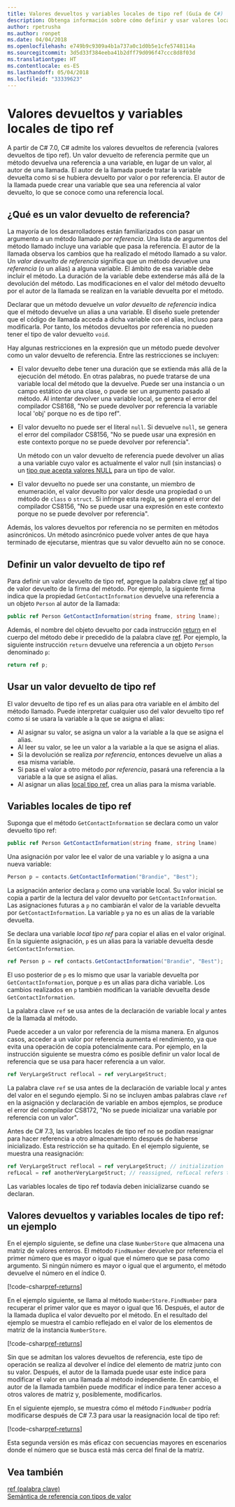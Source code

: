 ```yaml
---
title: Valores devueltos y variables locales de tipo ref (Guía de C#)
description: Obtenga información sobre cómo definir y usar valores locales y devueltos de tipo ref
author: rpetrusha
ms.author: ronpet
ms.date: 04/04/2018
ms.openlocfilehash: e749b9c9309a4b1a737a0c1d0b5e1cfe5748114a
ms.sourcegitcommit: 3d5d33f384eeba41b2dff79d096f47ccc8d8f03d
ms.translationtype: HT
ms.contentlocale: es-ES
ms.lasthandoff: 05/04/2018
ms.locfileid: "33339623"
---
```

# <a name="ref-returns-and-ref-locals"></a>Valores devueltos y variables locales de tipo ref

A partir de C# 7.0, C# admite los valores devueltos de referencia (valores devueltos de tipo ref). Un valor devuelto de referencia permite que un método devuelva una referencia a una variable, en lugar de un valor, al autor de una llamada. El autor de la llamada puede tratar la variable devuelta como si se hubiera devuelto por valor o por referencia. El autor de la llamada puede crear una variable que sea una referencia al valor devuelto, lo que se conoce como una referencia local.

## <a name="what-is-a-reference-return-value"></a>¿Qué es un valor devuelto de referencia?

La mayoría de los desarrolladores están familiarizados con pasar un argumento a un método llamado *por referencia*. Una lista de argumentos del método llamado incluye una variable que pasa la referencia. El autor de la llamada observa los cambios que ha realizado el método llamado a su valor. Un *valor devuelto de referencia* significa que un método devuelve una *referencia* (o un alias) a alguna variable. El ámbito de esa variable debe incluir el método. La duración de la variable debe extenderse más allá de la devolución del método. Las modificaciones en el valor del método devuelto por el autor de la llamada se realizan en la variable devuelta por el método.

Declarar que un método devuelve un *valor devuelto de referencia* indica que el método devuelve un alias a una variable. El diseño suele pretender que el código de llamada acceda a dicha variable con el alias, incluso para modificarla. Por tanto, los métodos devueltos por referencia no pueden tener el tipo de valor devuelto `void`.

Hay algunas restricciones en la expresión que un método puede devolver como un valor devuelto de referencia. Entre las restricciones se incluyen:

- El valor devuelto debe tener una duración que se extienda más allá de la ejecución del método. En otras palabras, no puede tratarse de una variable local del método que la devuelve. Puede ser una instancia o un campo estático de una clase, o puede ser un argumento pasado al método. Al intentar devolver una variable local, se genera el error del compilador CS8168, "No se puede devolver por referencia la variable local 'obj' porque no es de tipo ref".

- El valor devuelto no puede ser el literal `null`. Si devuelve `null`, se genera el error del compilador CS8156, "No se puede usar una expresión en este contexto porque no se puede devolver por referencia".

   Un método con un valor devuelto de referencia puede devolver un alias a una variable cuyo valor es actualmente el valor null (sin instancias) o un [tipo que acepta valores NULL](../nullable-types/index.md) para un tipo de valor.
 
- El valor devuelto no puede ser una constante, un miembro de enumeración, el valor devuelto por valor desde una propiedad o un método de `class` o `struct`. Si infringe esta regla, se genera el error del compilador CS8156, "No se puede usar una expresión en este contexto porque no se puede devolver por referencia".

Además, los valores devueltos por referencia no se permiten en métodos asincrónicos. Un método asincrónico puede volver antes de que haya terminado de ejecutarse, mientras que su valor devuelto aún no se conoce.
 
## <a name="defining-a-ref-return-value"></a>Definir un valor devuelto de tipo ref

Para definir un valor devuelto de tipo ref, agregue la palabra clave [ref](../../language-reference/keywords/ref.md) al tipo de valor devuelto de la firma del método. Por ejemplo, la siguiente firma indica que la propiedad `GetContactInformation` devuelve una referencia a un objeto `Person` al autor de la llamada:

```csharp
public ref Person GetContactInformation(string fname, string lname);
```

Además, el nombre del objeto devuelto por cada instrucción [return](../../language-reference/keywords/return.md) en el cuerpo del método debe ir precedido de la palabra clave [ref](../../language-reference/keywords/ref.md). Por ejemplo, la siguiente instrucción `return` devuelve una referencia a un objeto `Person` denominado `p`:

```csharp
return ref p;
```

## <a name="consuming-a-ref-return-value"></a>Usar un valor devuelto de tipo ref

El valor devuelto de tipo ref es un alias para otra variable en el ámbito del método llamado. Puede interpretar cualquier uso del valor devuelto tipo ref como si se usara la variable a la que se asigna el alias:

- Al asignar su valor, se asigna un valor a la variable a la que se asigna el alias.
- Al leer su valor, se lee un valor a la variable a la que se asigna el alias.
- Si la devolución se realiza *por referencia*, entonces devuelve un alias a esa misma variable.
- Si pasa el valor a otro método *por referencia*, pasará una referencia a la variable a la que se asigna el alias.
- Al asignar un alias [local tipo ref](#ref-local), crea un alias para la misma variable.


## <a name="ref-locals"></a>Variables locales de tipo ref

Suponga que el método `GetContactInformation` se declara como un valor devuelto tipo ref:

```csharp
public ref Person GetContactInformation(string fname, string lname)
```

Una asignación por valor lee el valor de una variable y lo asigna a una nueva variable:

```csharp
Person p = contacts.GetContactInformation("Brandie", "Best");
```

La asignación anterior declara `p` como una variable local. Su valor inicial se copia a partir de la lectura del valor devuelto por `GetContactInformation`. Las asignaciones futuras a `p` no cambiarán el valor de la variable devuelta por `GetContactInformation`. La variable `p` ya no es un alias de la variable devuelta.

Se declara una variable *local tipo ref* para copiar el alias en el valor original. En la siguiente asignación, `p` es un alias para la variable devuelta desde `GetContactInformation`.

```csharp
ref Person p = ref contacts.GetContactInformation("Brandie", "Best");
```

El uso posterior de `p` es lo mismo que usar la variable devuelta por `GetContactInformation`, porque `p` es un alias para dicha variable. Los cambios realizados en `p` también modifican la variable devuelta desde `GetContactInformation`.

La palabra clave `ref` se usa antes de la declaración de variable local *y* antes de la llamada al método. 

Puede acceder a un valor por referencia de la misma manera. En algunos casos, acceder a un valor por referencia aumenta el rendimiento, ya que evita una operación de copia potencialmente cara. Por ejemplo, en la instrucción siguiente se muestra cómo es posible definir un valor local de referencia que se usa para hacer referencia a un valor.

```csharp
ref VeryLargeStruct reflocal = ref veryLargeStruct;
```

La palabra clave `ref` se usa antes de la declaración de variable local *y* antes del valor en el segundo ejemplo. Si no se incluyen ambas palabras clave `ref` en la asignación y declaración de variable en ambos ejemplos, se produce el error del compilador CS8172, "No se puede inicializar una variable por referencia con un valor". 

Antes de C# 7.3, las variables locales de tipo ref no se podían reasignar para hacer referencia a otro almacenamiento después de haberse inicializado. Esta restricción se ha quitado. En el ejemplo siguiente, se muestra una reasignación:

```csharp
ref VeryLargeStruct reflocal = ref veryLargeStruct; // initialization
refLocal = ref anotherVeryLargeStruct; // reassigned, refLocal refers to different storage.
```

 Las variables locales de tipo ref todavía deben inicializarse cuando se declaran.

## <a name="ref-returns-and-ref-locals-an-example"></a>Valores devueltos y variables locales de tipo ref: un ejemplo

En el ejemplo siguiente, se define una clase `NumberStore` que almacena una matriz de valores enteros. El método `FindNumber` devuelve por referencia el primer número que es mayor o igual que el número que se pasa como argumento. Si ningún número es mayor o igual que el argumento, el método devuelve el número en el índice 0. 

[!code-csharp[ref-returns](../../../../samples/snippets/csharp/programming-guide/ref-returns/NumberStore.cs#1)]

En el ejemplo siguiente, se llama al método `NumberStore.FindNumber` para recuperar el primer valor que es mayor o igual que 16. Después, el autor de la llamada duplica el valor devuelto por el método. En el resultado del ejemplo se muestra el cambio reflejado en el valor de los elementos de matriz de la instancia `NumberStore`.

[!code-csharp[ref-returns](../../../../samples/snippets/csharp/programming-guide/ref-returns/NumberStore.cs#2)]

Sin que se admitan los valores devueltos de referencia, este tipo de operación se realiza al devolver el índice del elemento de matriz junto con su valor. Después, el autor de la llamada puede usar este índice para modificar el valor en una llamada al método independiente. En cambio, el autor de la llamada también puede modificar el índice para tener acceso a otros valores de matriz y, posiblemente, modificarlos.  

En el siguiente ejemplo, se muestra cómo el método `FindNumber` podría modificarse después de C# 7.3 para usar la reasignación local de tipo ref:

[!code-csharp[ref-returns](../../../../samples/snippets/csharp/programming-guide/ref-returns/NumberStoreUpdated.cs#1)]

Esta segunda versión es más eficaz con secuencias mayores en escenarios donde el número que se busca está más cerca del final de la matriz.

## <a name="see-also"></a>Vea también

[ref (palabra clave)](../../language-reference/keywords/ref.md)  
[Semántica de referencia con tipos de valor](../../../csharp/reference-semantics-with-value-types.md)
